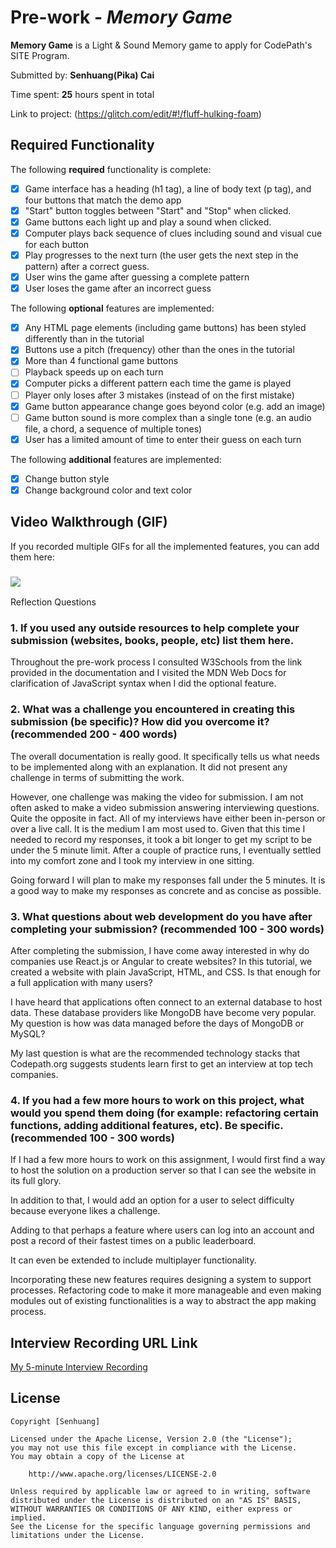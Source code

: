 # Pre-work - *Memory Game*

**Memory Game** is a Light & Sound Memory game to apply for CodePath's SITE Program. 

Submitted by: **Senhuang(Pika) Cai**

Time spent: **25** hours spent in total

Link to project: (https://glitch.com/edit/#!/fluff-hulking-foam)

## Required Functionality

The following **required** functionality is complete:

* [x] Game interface has a heading (h1 tag), a line of body text (p tag), and four buttons that match the demo app
* [x] "Start" button toggles between "Start" and "Stop" when clicked. 
* [x] Game buttons each light up and play a sound when clicked. 
* [x] Computer plays back sequence of clues including sound and visual cue for each button
* [x] Play progresses to the next turn (the user gets the next step in the pattern) after a correct guess. 
* [x] User wins the game after guessing a complete pattern
* [x] User loses the game after an incorrect guess

The following **optional** features are implemented:

* [x] Any HTML page elements (including game buttons) has been styled differently than in the tutorial
* [x] Buttons use a pitch (frequency) other than the ones in the tutorial
* [x] More than 4 functional game buttons
* [ ] Playback speeds up on each turn
* [x] Computer picks a different pattern each time the game is played
* [ ] Player only loses after 3 mistakes (instead of on the first mistake)
* [x] Game button appearance change goes beyond color (e.g. add an image)
* [ ] Game button sound is more complex than a single tone (e.g. an audio file, a chord, a sequence of multiple tones)
* [x] User has a limited amount of time to enter their guess on each turn

The following **additional** features are implemented:

- [x] Change button style
- [x] Change background color and text color

## Video Walkthrough (GIF)

If you recorded multiple GIFs for all the implemented features, you can add them here:
### ![](https://i.imgur.com/vubwoP6.gif)
Reflection Questions
### 1. If you used any outside resources to help complete your submission (websites, books, people, etc) list them here. 
Throughout the pre-work process I consulted W3Schools from the link provided in the documentation and I visited the MDN Web Docs for clarification of JavaScript syntax when I did the optional feature.

### 2. What was a challenge you encountered in creating this submission (be specific)? How did you overcome it? (recommended 200 - 400 words) 

The overall documentation is really good. It specifically tells us what needs to be implemented along with an explanation. It did not present any challenge in terms of submitting the work.

However, one challenge was making the video for submission. I am not often asked to make a video submission answering interviewing questions. Quite the opposite in fact. All of my interviews have either been in-person or over a live call. It is the medium I am most used to. Given that this time I needed to record my responses, it took a bit longer to get my script to be under the 5 minute limit. After a couple of practice runs, I eventually settled into my comfort zone and I took my interview in one sitting.

Going forward I will plan to make my responses fall under the 5 minutes. It is a good way to make my responses as concrete and as concise as possible.


### 3. What questions about web development do you have after completing your submission? (recommended 100 - 300 words) 

After completing the submission, I have come away interested in why do companies use React.js or Angular to create websites? In this tutorial, we created a website with plain JavaScript, HTML, and CSS. Is that enough for a full application with many users?

I have heard that applications often connect to an external database to host data. These database providers like MongoDB have become very popular. My question is how was data managed before the days of MongoDB or MySQL?

My last question is what are the recommended technology stacks that Codepath.org suggests students learn first to get an interview at top tech companies.


### 4. If you had a few more hours to work on this project, what would you spend them doing (for example: refactoring certain functions, adding additional features, etc). Be specific. (recommended 100 - 300 words) 

If I had a few more hours to work on this assignment, I would first find a way to host 
the solution on a production server so that I can see the website in its full glory.

In addition to that, I would add an option for a user to select difficulty because everyone likes a challenge. 

Adding to that perhaps a feature where users can log into an account and post a record of their fastest times on a public leaderboard. 

It can even be extended to include multiplayer functionality.

Incorporating these new features requires designing a system to support processes. Refactoring code to make it more manageable and even making modules out of existing functionalities is a way to abstract the app making process.




## Interview Recording URL Link

[My 5-minute Interview Recording](https://drive.google.com/file/d/1AMXzGEXFeDDdZD1LcS1dAQEJTzq271NN/view?usp=sharing)


## License

    Copyright [Senhuang]

    Licensed under the Apache License, Version 2.0 (the "License");
    you may not use this file except in compliance with the License.
    You may obtain a copy of the License at

        http://www.apache.org/licenses/LICENSE-2.0

    Unless required by applicable law or agreed to in writing, software
    distributed under the License is distributed on an "AS IS" BASIS,
    WITHOUT WARRANTIES OR CONDITIONS OF ANY KIND, either express or implied.
    See the License for the specific language governing permissions and
    limitations under the License.

